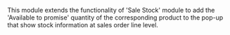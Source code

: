 This module extends the functionality of 'Sale Stock' module to add the
'Available to promise' quantity of the corresponding product to the
pop-up that show stock information at sales order line level.
